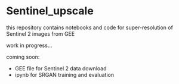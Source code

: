 # Sentinel_upscale
this repository contains notebooks and code for super-resolution of Sentinel 2 images from GEE 

work in progress...

coming soon:
- GEE file for Sentinel 2 data download
- ipynb for SRGAN training and evaluation
